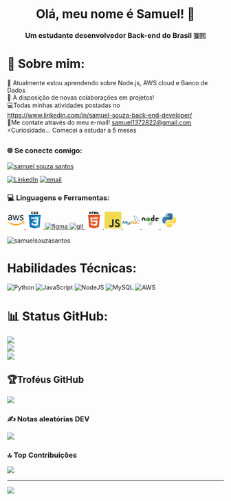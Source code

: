 <h1 align="center">Olá, meu nome é Samuel! 👋 </h1>
<h3 align="center">Um estudante desenvolvedor Back-end do Brasil 🇧🇷 </h3>

# 💫 Sobre mim:
🌱 Atualmente estou aprendendo sobre Node.js, AWS cloud e Banco de Dados<br>🤝 À disposição de novas colaborações em projetos!<br>💻Todas minhas atividades postadas no https://www.linkedin.com/in/samuel-souza-back-end-developer/<br>💬Me contate através do meu e-mail! samuel1372822@gmail.com<br>⚡Curiosidade... Comecei a estudar a 5 meses


<h3 align="left">🌐 Se conecte comigo:</h3>
<p align="left">
<a href="https://linkedin.com/in/samuel souza santos" target="blank"><img align="center" src="https://raw.githubusercontent.com/rahuldkjain/github-profile-readme-generator/master/src/images/icons/Social/linked-in-alt.svg" alt="samuel souza santos" height="30" width="40" /></a>
</p>

[![LinkedIn](https://img.shields.io/badge/LinkedIn-%230077B5.svg?logo=linkedin&logoColor=white)](https://linkedin.com/in/samuel-souza-back-end-developer/) [![email](https://img.shields.io/badge/Email-D14836?logo=gmail&logoColor=white)](mailto:samuel1372822@gmail.com) 


<h3 align="left">💻 Linguagens e Ferramentas:</h3>
<p align="left"> <a href="https://aws.amazon.com" target="_blank" rel="noreferrer"> <img src="https://raw.githubusercontent.com/devicons/devicon/master/icons/amazonwebservices/amazonwebservices-original-wordmark.svg" alt="aws" width="40" height="40"/> </a> <a href="https://www.w3schools.com/css/" target="_blank" rel="noreferrer"> <img src="https://raw.githubusercontent.com/devicons/devicon/master/icons/css3/css3-original-wordmark.svg" alt="css3" width="40" height="40"/> </a> <a href="https://www.figma.com/" target="_blank" rel="noreferrer"> <img src="https://www.vectorlogo.zone/logos/figma/figma-icon.svg" alt="figma" width="40" height="40"/> </a> <a href="https://git-scm.com/" target="_blank" rel="noreferrer"> <img src="https://www.vectorlogo.zone/logos/git-scm/git-scm-icon.svg" alt="git" width="40" height="40"/> </a> <a href="https://www.w3.org/html/" target="_blank" rel="noreferrer"> <img src="https://raw.githubusercontent.com/devicons/devicon/master/icons/html5/html5-original-wordmark.svg" alt="html5" width="40" height="40"/> </a> <a href="https://developer.mozilla.org/en-US/docs/Web/JavaScript" target="_blank" rel="noreferrer"> <img src="https://raw.githubusercontent.com/devicons/devicon/master/icons/javascript/javascript-original.svg" alt="javascript" width="40" height="40"/> </a> <a href="https://www.mysql.com/" target="_blank" rel="noreferrer"> <img src="https://raw.githubusercontent.com/devicons/devicon/master/icons/mysql/mysql-original-wordmark.svg" alt="mysql" width="40" height="40"/> </a> <a href="https://nodejs.org" target="_blank" rel="noreferrer"> <img src="https://raw.githubusercontent.com/devicons/devicon/master/icons/nodejs/nodejs-original-wordmark.svg" alt="nodejs" width="40" height="40"/> </a> <a href="https://www.python.org" target="_blank" rel="noreferrer"> <img src="https://raw.githubusercontent.com/devicons/devicon/master/icons/python/python-original.svg" alt="python" width="40" height="40"/> </a> </p>

<p><img align="center" src="https://github-readme-stats.vercel.app/api/top-langs?username=samuelsouzasantos&show_icons=true&locale=en&layout=compact" alt="samuelsouzasantos" /></p>


# Habilidades Técnicas:
![Python](https://img.shields.io/badge/python-3670A0?style=for-the-badge&logo=python&logoColor=ffdd54) ![JavaScript](https://img.shields.io/badge/javascript-%23323330.svg?style=for-the-badge&logo=javascript&logoColor=%23F7DF1E) ![NodeJS](https://img.shields.io/badge/node.js-6DA55F?style=for-the-badge&logo=node.js&logoColor=white) ![MySQL](https://img.shields.io/badge/mysql-4479A1.svg?style=for-the-badge&logo=mysql&logoColor=white) ![AWS](https://img.shields.io/badge/AWS-%23FF9900.svg?style=for-the-badge&logo=amazon-aws&logoColor=white)
# 📊 Status GitHub:
![](https://github-readme-stats.vercel.app/api?username=SamuelSouzaSantos&theme=dark&hide_border=false&include_all_commits=true&count_private=true)<br/>
![](https://nirzak-streak-stats.vercel.app/?user=SamuelSouzaSantos&theme=dark&hide_border=false)<br/>
![](https://github-readme-stats.vercel.app/api/top-langs/?username=SamuelSouzaSantos&theme=dark&hide_border=false&include_all_commits=true&count_private=true&layout=compact)

## 🏆Troféus GitHub 
![](https://github-profile-trophy.vercel.app/?username=SamuelSouzaSantos&theme=default&no-frame=false&no-bg=false&margin-w=4)

### ✍️ Notas aleatórias DEV
![](https://quotes-github-readme.vercel.app/api?type=vetical&theme=tokyonight)

### 🔝 Top Contribuições
![](https://github-contributor-stats.vercel.app/api?username=SamuelSouzaSantos&limit=5&theme=dark&combine_all_yearly_contributions=true)

---
[![](https://visitcount.itsvg.in/api?id=SamuelSouzaSantos&icon=0&color=0)](https://visitcount.itsvg.in)

<!-- Proudly created with GPRM ( https://gprm.itsvg.in ) -->
